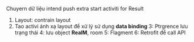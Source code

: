 Chuyern dữ liệu intend push extra
start activiti for Result 

1. Layout: contrain layout  
2. Tao activi ánh xạ layout để xử lý sử dụng **data binding**
3: Ptrgrence lưu trạng thái
4: lưu object **RealM**, room 
5: Flagment 
6: Retrofit để call API 
